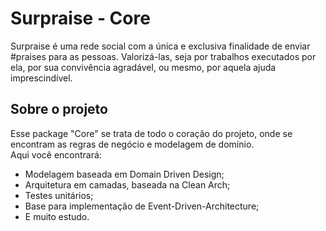 # Surpraise - Core
Surpraise é uma rede social com a única e exclusiva finalidade de enviar #praises para as pessoas. Valorizá-las, seja por trabalhos executados por ela, por sua convivência agradável, ou mesmo, por aquela ajuda imprescindível.

## Sobre o projeto
Esse package "Core" se trata de todo o coração do projeto, onde se encontram as regras de negócio e modelagem de domínio. <br>
Aqui você encontrará:
- Modelagem baseada em Domain Driven Design;
- Arquitetura em camadas, baseada na Clean Arch;
- Testes unitários;
- Base para implementação de Event-Driven-Architecture;
- E muito estudo.
